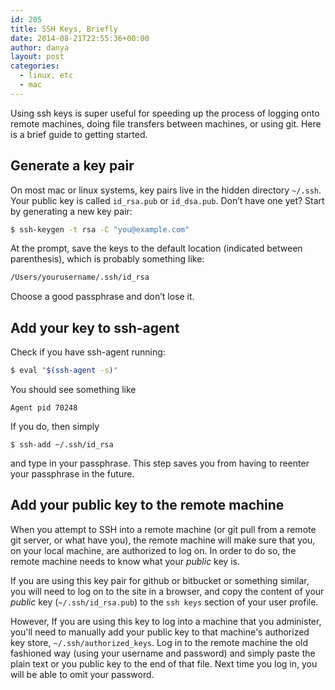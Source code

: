 ```yaml
---
id: 205
title: SSH Keys, Briefly
date: 2014-08-21T22:55:36+00:00
author: danya
layout: post
categories:
  - linux, etc
  - mac
---
```

Using ssh keys is super useful for speeding up the process of logging onto remote machines, doing file transfers between machines, or using git. Here is a brief guide to getting started.

<!--more-->
## Generate a key pair

On most mac or linux systems, key pairs live in the hidden directory  `~/.ssh`. Your public key is called  `id_rsa.pub` or  `id_dsa.pub`. Don&#8217;t have one yet? Start by generating a new key pair:

```bash
$ ssh-keygen -t rsa -C "you@example.com"
```

At the prompt, save the keys to the default location (indicated between parenthesis), which is probably something like:

```bash
/Users/yourusername/.ssh/id_rsa
```

Choose a good passphrase and don&#8217;t lose it.

## Add your key to ssh-agent

Check if you have ssh-agent running:
```bash
$ eval "$(ssh-agent -s)"
```
You should see something like
```
Agent pid 70248
```
If you do, then simply
```
$ ssh-add ~/.ssh/id_rsa
```

and type in your passphrase. This step saves you from having to reenter your passphrase in the future.

## Add your public key to the remote machine

When you attempt to SSH into a remote machine (or git pull from a remote git server, or what have you), the remote machine will make sure that you, on your local machine, are authorized to log on. In order to do so, the remote machine needs to know what your _public_ key is.

If you are using this key pair for github or bitbucket or something similar, you will need to log on to the site in a browser, and copy the content of your _public_ key (`~/.ssh/id_rsa.pub`) to the `ssh keys` section of your user profile.

However, If you are using this key to log into a machine that you administer, you'll need to manually add your public key to that machine's authorized key store, `~/.ssh/authorized_keys`. Log in to the remote machine the old fashioned way (using your username and password) and simply paste the plain text or you public key to the end of that file. Next time you log in, you will be able to omit your password.
